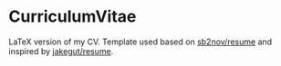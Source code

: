 # CurriculumVitae
LaTeX version of my CV. Template used based on [sb2nov/resume](https://github.com/sb2nov/resume/) and inspired by [jakegut/resume](https://github.com/jakegut/resume/).

